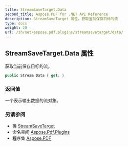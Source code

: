 ```yaml
---
title: StreamSaveTarget.Data
second_title: Aspose.PDF for .NET API Reference
description: StreamSaveTarget 属性。获取当前保存目标的流
type: docs
weight: 20
url: /zh/net/aspose.pdf.plugins/streamsavetarget/data/
---
```

## StreamSaveTarget.Data 属性

获取当前保存目标的流。

```csharp
public Stream Data { get; }
```

### 返回值

一个表示输出数据的流对象。

### 另请参阅

* 类 [StreamSaveTarget](../)
* 命名空间 [Aspose.Pdf.Plugins](../../../aspose.pdf.plugins/)
* 程序集 [Aspose.PDF](../../../)